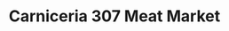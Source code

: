 ---
title: "Carniceria 307 Meat Market"
url: /gillette/carniceria-307-meat-market/
shop: Lebensmittel
---